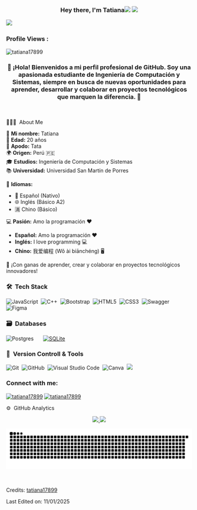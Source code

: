 <h3 align="center">Hey there, I'm Tatiana<img src="https://media.giphy.com/media/hvRJCLFzcasrR4ia7z/giphy.gif" width="28"> <img src="https://emojis.slackmojis.com/emojis/images/1531849430/4246/blob-sunglasses.gif?1531849430" width="28"/></h3>
<img src="https://user-images.githubusercontent.com/73097560/115834477-dbab4500-a447-11eb-908a-139a6edaec5c.gif">
<p align="right"> <h3>Profile Views :</h3> <img src="https://komarev.com/ghpvc/?username=tatiana17899&label=Profile%20views&color=0e75b6&style=flat"
    alt="tatiana17899" /> 
  </p>

<h3 align="center">
	
👋 ¡Hola! Bienvenidos a mi perfil profesional de GitHub. Soy una apasionada estudiante de Ingeniería de Computación y Sistemas, siempre en busca de nuevas oportunidades para aprender, desarrollar y colaborar en proyectos tecnológicos que marquen la diferencia. 🚀

</h3>

<br> </br>
👨🏻‍💻 &nbsp;About Me

👩 **Mi nombre:** Tatiana  
🎂 **Edad:** 20 años  
🤪 **Apodo:** Tata  
🌍 **Origen:** Perú 🇵🇪  
🎓 **Estudios:** Ingeniería de Computación y Sistemas  
📚 **Universidad:** Universidad San Martín de Porres  

🌟 **Idiomas:**  
- 🏅 Español (Nativo)  
- 🌐 Inglés (Básico A2)  
- 🈵 Chino (Básico)  


💻 **Pasión:** Amo la programación ❤️  
- **Español:** Amo la programación ❤️  
- **Inglés:** I love programming 💻  
- **Chino:** 我爱编程 (Wǒ ài biānchéng) 🖥️  

🚀 ¡Con ganas de aprender, crear y colaborar en proyectos tecnológicos innovadores!  


### 🛠 &nbsp;Tech Stack

![JavaScript](https://img.shields.io/badge/javascript-%23323330.svg?style=for-the-badge&logo=javascript&logoColor=%23F7DF1E)&nbsp;
![C++](https://img.shields.io/badge/c++-%2300599C.svg?style=for-the-badge&logo=c%2B%2B&logoColor=white)&nbsp;
![Bootstrap](https://img.shields.io/badge/bootstrap-%23563D7C.svg?style=for-the-badge&logo=bootstrap&logoColor=white)&nbsp;
![HTML5](https://img.shields.io/badge/html5-%23E34F26.svg?style=for-the-badge&logo=html5&logoColor=white)&nbsp;
![CSS3](https://img.shields.io/badge/css3-%231572B6.svg?style=for-the-badge&logo=css3&logoColor=white)&nbsp;
![Swagger](https://img.shields.io/badge/-Swagger-%23Clojure?style=for-the-badge&logo=swagger&logoColor=white)&nbsp;
![Figma](https://img.shields.io/badge/figma-%23F24E1E.svg?style=for-the-badge&logo=figma&logoColor=white)&nbsp;

### 🗃 &nbsp;Databases
![Postgres](https://img.shields.io/badge/postgres-%23316192.svg?style=for-the-badge&logo=postgresql&logoColor=white)&nbsp;
 &emsp;
    <a href="https://www.sqlite.org/"><img alt="SQLite" src ="https://img.shields.io/badge/SQLite-07405E?style=for-the-badge&logo=sqlite&logoColor=white"/></a>

### 🧰 &nbsp;Version Controll & Tools 

![Git](https://img.shields.io/badge/git-%23F05033.svg?style=for-the-badge&logo=git&logoColor=white)&nbsp;
![GitHub](https://img.shields.io/badge/github-%23121011.svg?style=for-the-badge&logo=github&logoColor=white)&nbsp;
![Visual Studio Code](https://img.shields.io/badge/Visual%20Studio%20Code-0078d7.svg?style=for-the-badge&logo=visual-studio-code&logoColor=white)&nbsp;
![Canva](https://img.shields.io/badge/Canva-%2300C4CC.svg?style=for-the-badge&logo=Canva&logoColor=white)&nbsp;
<img src="https://img.shields.io/badge/jupyter-F3631D.svg?&style=for-the-badge&logo=jupyter&logoColor=white" height="25"/>
  </p>

<h3 align="left">Connect with me:</h3>
<p align="left">
  <a href="https://www.linkedin.com/in/tatianasuarez17/" target="blank"><img align="center"
      src="https://raw.githubusercontent.com/rahuldkjain/github-profile-readme-generator/master/src/images/icons/Social/linked-in-alt.svg"
      alt="tatiana17899" height="30" width="40" /></a>
  <a href="https://www.instagram.com/tatiana_suarez_xd/" target="blank"><img align="center"
      src="https://raw.githubusercontent.com/rahuldkjain/github-profile-readme-generator/master/src/images/icons/Social/instagram.svg"
      alt="tatiana17899" height="30" width="40" /></a>

 
</p>


⚙️ &nbsp;GitHub Analytics
<p align="center">
<a href="https://github.com/tatiana17899">
  <img height="180em" src="https://github-readme-stats-eight-theta.vercel.app/api?username=tatiana17899&show_icons=true&theme=algolia&include_all_commits=true&count_private=true"/>
  <img height="180em" src="https://github-readme-stats-eight-theta.vercel.app/api/top-langs/?username=tatiana17899&layout=compact&langs_count=8&theme=algolia"/>
</a>
</p>

<!---
tatiana17899/tatiana17899 is a ✨ special ✨ repository because its `README.md` (this file) appears on your GitHub profile.
You can click the Preview link to take a look at your changes.
--->
<p align = "center">
	<img src = "https://github.com/7oSkaaa/7oSkaaa/blob/output/github-contribution-grid-snake.svg?" alt = "Snake Game"/>
</p>
<br>

Credits: [tatiana17899](https://github.com/tatiana17899)

Last Edited on: 11/01/2025
